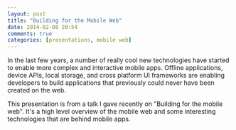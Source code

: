 ```yaml
---
layout: post
title: "Building for the Mobile Web"
date: 2014-02-08 20:54
comments: true
categories: [presentations, mobile web]
---
```


In the last few years, a number of really cool new technologies have started to enable more complex and interactive mobile apps. Offline applications, device APIs, local storage, and cross platform UI frameworks are enabling developers to build applications that previously could never have been created on the web.

This presentation is from a talk I gave recently on "Building for the mobile web". It's a high level overview of the mobile web and some interesting technologies that are behind mobile apps. 

<script async class="speakerdeck-embed" data-id="665d214031fb0131904b529dfbcfdd99" data-ratio="1.77777777777778" src="//speakerdeck.com/assets/embed.js"></script>
